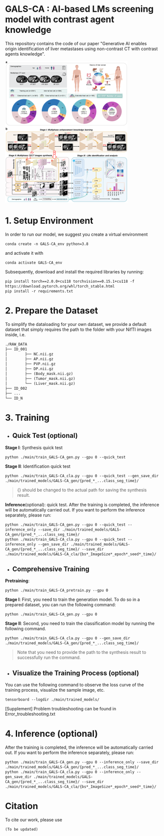 # GALS-CA : AI-based LMs screening model with contrast agent knowledge

This repository contains the code of our paper "Generative AI enables origin identification of liver metastases using non-contrast CT with contrast agents knowledge".

<img src="https://github.com/SMU-MedicalVision/GALS-CA/blob/main/sample_png/Schematic%20illustration.png" width="400px">


# 1. Setup Environment
In order to run our model, we suggest you create a virtual environment
```
conda create -n GALS-CA_env python=3.8
```
and activate it with
```
conda activate GALS-CA_env
```
Subsequently, download and install the required libraries by running:
```
pip install torch==2.0.0+cu118 torchvision==0.15.1+cu118 -f https://download.pytorch.org/whl/torch_stable.html
pip install -r requirements.txt
```
# 2. Prepare the Dataset
To simplify the dataloading for your own dataset, we provide a default dataset that simply requires the path to the folder with your NifTI images inside, i.e.
```
./RAW_DATA     
├── ID_001                       
│        ├── NC.nii.gz             
│        ├── AP.nii.gz        
│        ├── PVP.nii.gz       
│        ├── DP.nii.gz        
│        ├── (Body_mask.nii.gz)  
│        ├── (Tumor_mask.nii.gz) 
│        └── (Liver_mask.nii.gz) 
├── ID_002
├── ... 
└── ID_N 
```



# 3. Training
- ## Quick Test (optional)
**Stage I**: Synthesis quick test
```
python ./main/train_GALS-CA_gen.py --gpu 0 --quick_test
```
**Stage II**: Identification quick test 
```
python ./main/train_GALS-CA_cla.py --gpu 0 --quick_test --gen_save_dir ./main/trained_models/GALS-CA_gen/{pred_*_...class_seg_time}/  
```
>{} should be changed to the actual path for saving the synthesis result.  


**Inference**(optional): quick test. After the training is completed, the inference will be automatically carried out. If you want to perform the inference separately, please run:
```
python ./main/train_GALS-CA_gen.py --gpu 0 --quick_test --inference_only --save_dir ./main/trained_models/GALS-CA_gen/{pred_*_...class_seg_time}/
python ./main/train_GALS-CA_cla.py --gpu 0 --quick_test --inference_only --gen_save_dir ./main/trained_models/GALS-CA_gen/{pred_*_...class_seg_time}/ --save_dir ./main/trained_models/GALS-CA_cla/{bs*_ImageSize*_epoch*_seed*_time}/
```

- ## Comprehensive Training
**Pretraining**:
```
python ./main/train_GALS-CA_pretrain.py --gpu 0
```
**Stage I**: First, you need to train the generation model. To do so in a prepared dataset, you can run the following command:
```
python ./main/train_GALS-CA_gen.py --gpu 0
```
**Stage II**: Second, you need to train the classification model by running the following command. 
```
python ./main/train_GALS-CA_cla.py --gpu 0 --gen_save_dir ./main/trained_models/GALS-CA_gen/{pred_*_...class_seg_time}/
```
>Note that you need to provide the path to the synthesis result to successfully run the command.


- ## Visualize the Training Process (optional)
You can use the following command to observe the loss curve of the training process, visualize the sample image, etc.
```
tensorboard --logdir ./main/trained_models/
```


[Supplement] Problem troubleshooting can be found in Error_troubleshooting.txt
# 4. Inference (optional)
After the training is completed, the inference will be automatically carried out. If you want to perform the inference separately, please run:
```
python ./main/train_GALS-CA_gen.py --gpu 0 --inference_only --save_dir ./main/trained_models/GALS-CA_gen/{pred_*_...class_seg_time}/
python ./main/train_GALS-CA_cla.py --gpu 0 --inference_only --gen_save_dir ./main/trained_models/GALS-CA_gen/{pred_*_...class_seg_time}/ --save_dir ./main/trained_models/GALS-CA_cla/{bs*_ImageSize*_epoch*_seed*_time}/
```

# Citation

To cite our work, please use
```
(To be updated)
```